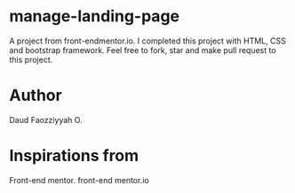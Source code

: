 # manage-landing-page
A project from front-endmentor.io. I completed this project with HTML, CSS and bootstrap framework. Feel free to fork, star and make pull request to this project.

# Author
Daud Faozziyyah O.


# Inspirations from
Front-end mentor. front-end mentor.io
